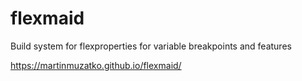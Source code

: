 # flexmaid
Build system for flexproperties for variable breakpoints and features

https://martinmuzatko.github.io/flexmaid/
